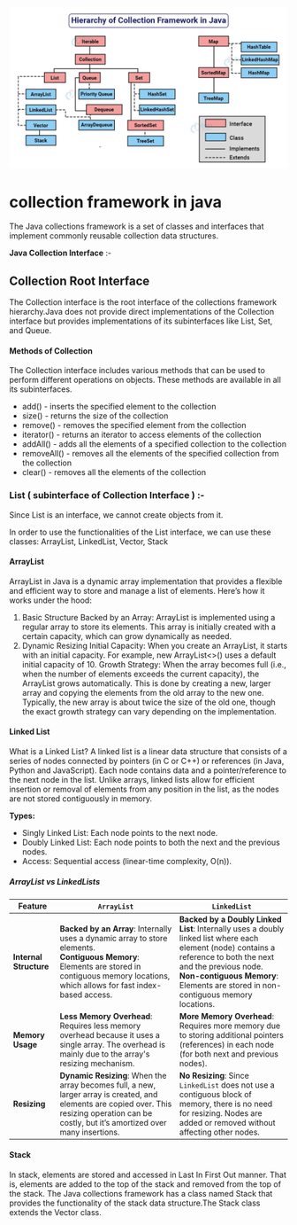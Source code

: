 ![alt text](https://github.com/PrashantMohite1/Java/blob/main/Java_Core_Images/hierarchy-of-collection-framework-in-java.jpg)   


# collection framework in java 

The Java collections framework is a set of classes and interfaces that implement commonly reusable collection data structures.

**Java Collection Interface** :- 

## Collection Root Interface 
The Collection interface is the root interface of the collections framework hierarchy.Java does not provide direct implementations of the Collection interface but provides implementations of its subinterfaces like List, Set, and Queue.

#### Methods of Collection
The Collection interface includes various methods that can be used to perform different operations on objects. These methods are available in all its subinterfaces.

  -  add() - inserts the specified element to the collection
  -  size() - returns the size of the collection
  -  remove() - removes the specified element from the collection
  -  iterator() - returns an iterator to access elements of the collection
  -  addAll() - adds all the elements of a specified collection to the collection
  -  removeAll() - removes all the elements of the specified collection from the collection
  -  clear() - removes all the elements of the collection

### List ( subinterface of Collection Interface ) :- 

Since List is an interface, we cannot create objects from it.

In order to use the functionalities of the List interface, we can use these classes: ArrayList, LinkedList, Vector, Stack

#### ArrayList
ArrayList in Java is a dynamic array implementation that provides a flexible and efficient way to store and manage a list of elements. Here’s how it works under the hood:

1. Basic Structure
Backed by an Array: ArrayList is implemented using a regular array to store its elements. This array is initially created with a certain capacity, which can grow dynamically as needed.
2. Dynamic Resizing
Initial Capacity: When you create an ArrayList, it starts with an initial capacity. For example, new ArrayList<>() uses a default initial capacity of 10.
Growth Strategy: When the array becomes full (i.e., when the number of elements exceeds the current capacity), the ArrayList grows automatically. This is done by creating a new, larger array and copying the elements from the old array to the new one. Typically, the new array is about twice the size of the old one, though the exact growth strategy can vary depending on the implementation.

#### Linked List

What is a Linked List?
A linked list is a linear data structure that consists of a series of nodes connected by pointers (in C or C++) or references (in Java, Python and JavaScript). Each node contains data and a pointer/reference to the next node in the list. Unlike arrays, linked lists allow for efficient insertion or removal of elements from any position in the list, as the nodes are not stored contiguously in memory.

**Types:**
-  Singly Linked List: Each node points to the next node.
-  Doubly Linked List: Each node points to both the next and the previous nodes.
-  Access: Sequential access (linear-time complexity, O(n)).



##### ArrayList vs LinkedLists 

  | Feature              | `ArrayList`                                                         | `LinkedList`                                                       |
|----------------------|---------------------------------------------------------------------|---------------------------------------------------------------------|
| **Internal Structure** | **Backed by an Array**: Internally uses a dynamic array to store elements. <br> **Contiguous Memory**: Elements are stored in contiguous memory locations, which allows for fast index-based access. | **Backed by a Doubly Linked List**: Internally uses a doubly linked list where each element (node) contains a reference to both the next and the previous node. <br> **Non-contiguous Memory**: Elements are stored in non-contiguous memory locations. |
| **Memory Usage**     | **Less Memory Overhead**: Requires less memory overhead because it uses a single array. The overhead is mainly due to the array's resizing mechanism. | **More Memory Overhead**: Requires more memory due to storing additional pointers (references) in each node (for both next and previous nodes). |
| **Resizing**         | **Dynamic Resizing**: When the array becomes full, a new, larger array is created, and elements are copied over. This resizing operation can be costly, but it’s amortized over many insertions. | **No Resizing**: Since `LinkedList` does not use a contiguous block of memory, there is no need for resizing. Nodes are added or removed without affecting other nodes. |



#### Stack 
In stack, elements are stored and accessed in Last In First Out manner. That is, elements are added to the top of the stack and removed from the top of the stack.
The Java collections framework has a class named Stack that provides the functionality of the stack data structure.The Stack class extends the Vector class.



